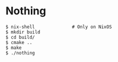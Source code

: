 # Nothing

```console
$ nix-shell              # Only on NixOS
$ mkdir build
$ cd build/
$ cmake ..
$ make
$ ./nothing
```
